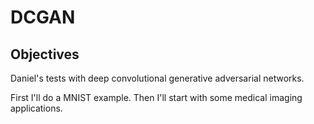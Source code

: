 # DCGAN

## Objectives

Daniel's tests with deep convolutional generative adversarial networks.

First I'll do a MNIST example.  Then I'll start with some medical imaging applications.